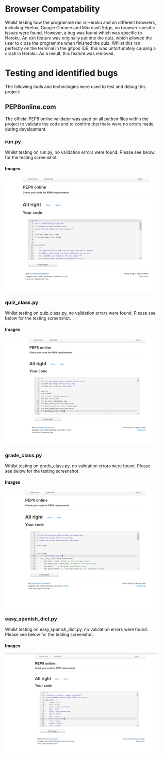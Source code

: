 # Browser Compatability
Whilst testing how the programme ran in Heroku and on different browsers, including Firefox, Google Chrome and Microsoft Edge, no browser-specific issues were found. However, a bug was found which was specific to Heroku. An exit feature was originally put into the quiz, which allowed the user to close the programme when finished the quiz. Whilst this ran perfectly on the terminal in the gitpod IDE, this was unfortunately causing a crash in Heroku. As a result, this feature was removed.

# Testing and identified bugs
The following tools and technologies were used to test and debug this project:
## **PEP8online.com**
The official PEP8 online validator was used on all python files within the project to validate the code and to confirm that there were no errors made during development. 
### run.py
Whilst testing on run.py, no validation errors were found. Please see below for the testing screenshot.
#### **Images**  
  ![PEP8online testing image of run.py](assets/testing-images/run.py-testing-pep8online.png "PEP8online testing image of run.py")
### quiz_class.py
Whilst testing on quiz_class.py, no validation errors were found. Please see below for the testing screenshot.
#### **Images**  
  ![PEP8online testing image of quiz_class.py](assets/testing-images/quiz_class.py-testing-pep8online.png "PEP8online testing image of quiz_class.py")
  ### grade_class.py
Whilst testing on grade_class.py, no validation errors were found. Please see below for the testing screenshot.
#### **Images**  
  ![PEP8online testing image of grade_class.py](assets/testing-images/grade_class.py-testing-pep8online.png "PEP8online testing image of grade_class.py")
  ### easy_spanish_dict.py
Whilst testing on easy_spanish_dict.py, no validation errors were found. Please see below for the testing screenshot.
#### **Images**  
  ![PEP8online testing image of easy_spanish_dict.py](assets/testing-images/easy_spanish_dict.py-testing-pep8online.png "PEP8online testing image of easy_spanish_dict.py")

